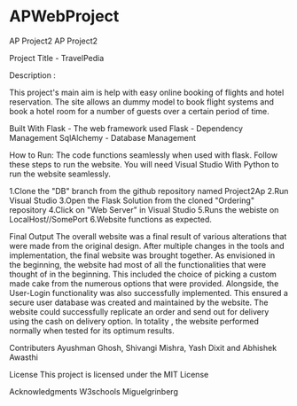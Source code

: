 # APWebProject
AP Project2 
AP Project2

Project Title - TravelPedia

Description :

This project's main aim is help with easy online booking of flights and hotel reservation. The site allows an dummy model to book flight systems and book a hotel room for a number of guests over a certain period of time. 


Built With Flask - The web framework used Flask - Dependency Management SqlAlchemy - Database Management

How to Run: The code functions seamlessly when used with flask. Follow these steps to run the website. You will need Visual Studio With Python to run the website seamlessly.

1.Clone the "DB" branch from the github repository named Project2Ap
2.Run Visual Studio
3.Open the Flask Solution from the cloned "Ordering" repository
4.Click on "Web Server" in Visual Studio
5.Runs the webiste on LocalHost//SomePort
6.Website functions as expected.

Final Output The overall website was a final result of various alterations that were made from the original design. After multiple changes in the tools and implementation, the final website was brought together. As envisioned in the beginning, the website had most of all the functionalities that were thought of in the beginning. This included the choice of picking a custom made cake from the numerous options that were provided. Alongside, the User-Login functionality was also successfully implemented. This ensured a secure user database was created and maintained by the website. The website could successfully replicate an order and send out for delivery using the cash on delivery option. In totality , the website performed normally when tested for its optimum results.

Contributers Ayushman Ghosh, Shivangi Mishra, Yash Dixit and Abhishek Awasthi

License This project is licensed under the MIT License

Acknowledgments W3schools Miguelgrinberg

